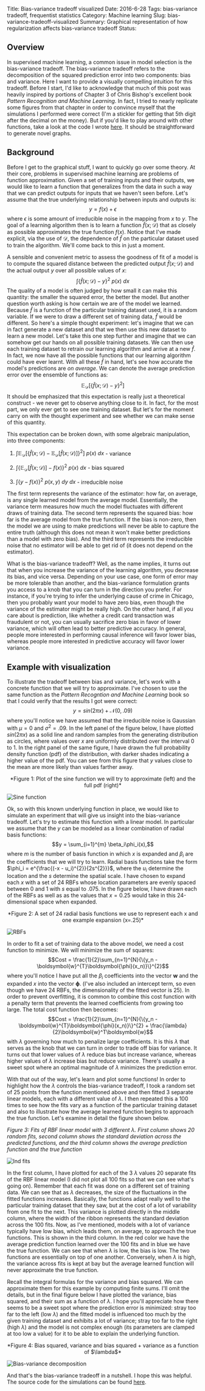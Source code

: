 Title: Bias-variance tradeoff visualized
Date: 2016-6-28
Tags:  bias-variance tradeoff, frequentist statistics
Category: Machine learning
Slug: bias-variance-tradeoff-visualized
Summary: Graphical representation of how regularization affects bias-variance tradeoff
Status: 

Overview
--------
In supervised machine learning, a common issue in model selection is the bias-variance tradeoff. The bias-variance tradeoff refers to the decomposition of the squared prediction error into two components: bias and variance. Here I want to provide a visually compelling intuition for this tradeoff. Before I start, I'd like to acknowledge that much of this post was heavily inspired by portions of Chapter 3 of Chris Bishop's excellent book _Pattern Recognition and Machine Learning_. In fact, I tried to nearly replicate some figures from that chapter in order to convince myself that the simulations I performed were correct (I'm a stickler for getting that 5th digit after the decimal on the money). But if you'd like to play around with other functions, take a look at the code I wrote [here](https://github.com/lwoloszy/demos/blob/master/bias_variance.py). It should be straightforward to generate novel graphs.

Background
----------
Before I get to the graphical stuff, I want to quickly go over some theory. At their core, problems in supervised machine learning are problems of function approximation. Given a set of training inputs and their outputs, we would like to learn a function that generalizes from the data in such a way that we can predict outputs for inputs that we haven't seen before. Let's assume that the true underlying relationship between inputs and outputs is: $$y = f(x) + \epsilon$$ where $\epsilon$ is some amount of irreducible noise in the mapping from $x$ to $y$. The goal of a learning algorithm then is to learn a function $\hat{f}(x; \mathcal{D})$ that as closely as possible approximates the true function $f(x)$. Notice that I've made explicit, via the use of $\mathcal{D}$, the dependence of $\hat{f}$ on the particular dataset used to train the algorithm. We'll come back to this in just a moment. 

A sensible and convenient metric to assess the goodness of fit of a model is to compute the squared distance between the predicted output $\hat{f}(x; \mathcal{D})$ and the actual output $y$ over all possible values of $x$: $$\int \{\hat{f}(x; \mathcal{D}) - y\}^2\ p(x)\ dx$$ The quality of a model is often judged by how small it can make this quantity: the smaller the squared error, the better the model. But another question worth asking is how certain we are of the model we learned. Because $\hat{f}$ is a function of the particular training dataset used, it is a random variable. If we were to draw a different set of training data, $\hat{f}$ would be different. So here's a simple thought experiment: let's imagine that we can in fact generate a new dataset and that we then use this new dataset to learn a new model. Let's take this one step further and imagine that we can somehow get our hands on all possible training datasets. We can then use each training dataset to retrain our learning algorithm and arrive at a new $\hat{f}$. In fact, we now have all the possible functions that our learning algorithm could have ever learnt. With all these $\hat{f}$ in hand, let's see how accurate the model's predictions are _on average_. We can denote the average prediction error over the ensemble of functions as: $$\mathbb{E}_\mathcal{D}\big[\big\{\hat{f}(x; \mathcal{D}) - y\big\}^2\big]$$ It should be emphasized that this expectation is really just a theoretical construct - we never get to observe anything close to it. In fact, for the most part, we only ever get to see one training dataset. But let's for the moment carry on with the thought experiment and see whether we can make sense of this quantity.

This expectation can be broken down, with some algebraic manipulation, into three components:

1. $\displaystyle\int \mathbb{E}_\mathcal{D}\big[\big\{\hat{f}(x; \mathcal{D}) - \mathbb{E}_\mathcal{D}[\hat{f}(x; \mathcal{D})]\big\}^2\big]\ p(x)\ dx$ - variance

2. $\displaystyle\int \big\{\mathbb{E}_\mathcal{D}[\hat{f}(x; \mathcal{D})] - f(x)\big\}^2\ p(x)\ dx$ - bias squared

3. $\displaystyle\int \big\{y - f(x)\big\}^2\ p(x, y)\ dy\ dx$ - irreducible noise

The first term represents the variance of the estimator: how far, on average, is any single learned model from the average model. Essentially, the variance term measures how much the model fluctuates with different draws of training data. The second term represents the squared bias: how far is the average model from the true function. If the bias is non-zero, then the model we are using to make predictions will never be able to capture the entire truth (although this does not mean it won't make better predictions than a model with zero bias). And the third term represents the irreducible noise that no estimator will be able to get rid of (it does not depend on the estimator).

What is the bias-variance tradeoff? Well, as the name implies, it turns out that when you increase the variance of the learning algorithm, you decrease its bias, and vice versa. Depending on your use case, one form of error may be more tolerable than another, and the bias-variance formulation grants you access to a knob that you can turn in the direction you prefer. For instance, if you're trying to infer the underlying cause of crime in Chicago, then you probably want your model to have zero bias, even though the variance of the estimator might be really high. On the other hand, if all you care about is prediction, like whether a credit card transaction was fraudulent or not, you can usually sacrifice zero bias in favor of lower variance, which will often lead to better predictive accuracy. In general, people more interested in performing causal inference will favor lower bias, whereas people more interested in predictive accuracy will favor lower variance.

Example with visualization
-----------------------------------
To illustrate the tradeoff between bias and variance, let's work with a concrete function that we will try to approximate. I've chosen to use the same function as the _Pattern Recogntion and Machine Learning_ book so that I could verify that the results I got were correct: $$y = sin(2\pi x) + \mathcal{N}(0, .09)$$ where you'll notice we have assumed that the irreducible noise is Gaussian with $\mu = 0$ and $\sigma^2 = .09$. In the left panel of the figure below, I have plotted $sin(2\pi x)$ as a solid line and random samples from the generating distribution as circles, where values over $x$ are uniformly distributed over the interval $0$ to $1$. In the right panel of the same figure, I have drawn the full probability density function (pdf) of the distribution, with darker shades indicating a higher value of the pdf. You can see from this figure that $y$ values close to the mean are more likely than values farther away.

<center> *Figure 1: Plot of the sine function we will try to approximate (left) and the full pdf (right)* </center>

![Sine function]({filename}/images/1-function.png)

Ok, so with this known underlying function in place, we would like to simulate an experiment that will give us insight into the bias-variance tradeoff.  Let's try to estimate this function with a linear model. In particular we assume that the $y$ can be modeled as a linear combination of radial basis functions: $$y = \sum_{i=1}^{m} \beta_i\phi_i(x),$$
where $m$ is the number of basis function in which $x$ is expanded and $\beta_i$ are the coefficients that we will try to learn. Radial basis functions take the form $\phi_i = e^{\frac{(-x - u_i)^{2}}{2s^{2}}}$, where the $u_i$ determine the location and the $s$ determine the spatial scale. I have chosen to expand each $x$ with a set of 24 RBFs whose location parameters are evenly spaced between $0$ and $1$ with $s$ equal to $.075$. In the figure below, I have drawn each of the RBFs as well as as the values that $x=0.25$ would take in this 24-dimensional space when expanded.

<center> *Figure 2: A set of 24 radial basis functions we use to represent each x and one example expansion (x=.25)* </center>

![RBFs]({filename}/images/1-rbfs.png)

In order to fit a set of training data to the above model, we need a cost function to minimize. We will minimize the sum of squares:$$Cost = \frac{1}{2}\sum_{n=1}^{N}{\{y_n - \boldsymbol{w}^{T}\boldsymbol{\phi}(x_n)}\}^{2}$$ where you'll notice I have put all the $\beta_i$ coefficients into the vector $\boldsymbol{w}$ and the expanded $x$ into the vector $\boldsymbol{\phi}.$ (I've also included an intercept term, so even though we have 24 RBFs, the dimensionality of the fitted vector is 25). In order to prevent overfitting, it is common to combine this cost function with a penalty term that prevents the learned coefficients from growing too large. The total cost function then becomes: $$Cost = \frac{1}{2}\sum_{n=1}^{N}{\{y_n - \boldsymbol{w}^{T}\boldsymbol{\phi}(x_n)}\}^{2} + \frac{\lambda}{2}\boldsymbol{w}^T\boldsymbol{w}$$ with $\lambda$ governing how much to penalize large coefficients. It is this $\lambda$ that serves as the knob that we can turn in order to trade off bias for variance. It turns out that lower values of $\lambda$ reduce bias but increase variance, whereas higher values of $\lambda$ increase bias but reduce variance. There's usually a sweet spot where an optimal magnitude of $\lambda$ minimizes the prediction error.

With that out of the way, let's learn and plot some functions! In order to highlight how the $\lambda$ controls the bias-variance tradeoff, I took a random set of 25 points from the function mentioned above and then fitted 3 separate linear models, each with a different value of $\lambda$. I then repeated this a 100 times to see how the fits vary as a function of the particular training dataset and also to illustrate how the average learned function begins to approach the true function. Let's examine in detail the figure shown below.

*Figure 3: Fits of RBF linear model with 3 different $\lambda$. First column shows 20 random fits, second column shows the standard deviation across the predicted functions, and the third column shows the average prediction function and the true function*

![Ind fits]({filename}/images/1-ind_fits.png)

In the first column, I have plotted for each of the 3 $\lambda$ values 20 separate fits of the RBF linear model (I did not plot all 100 fits so that we can see what's going on). Remember that each fit was done on a different set of training data. We can see that as $\lambda$ decreases, the size of the fluctuations in the fitted functions increases. Basically, the functions adapt really well to the particular training dataset that they saw, but at the cost of a lot of variability from one fit to the next. This variance is plotted directly in the middle column, where the width of the ribbon represents the standard deviation across the 100 fits. Now, as I've mentioned, models with a lot of variance typically have low bias, which leads them, on average, to approach the true functions. This is shown in the third column. In the red color we have the average prediction function learned over the 100 fits and in blue we have the true function. We can see that when $\lambda$ is low, the bias is low. The two functions are essentially on top of one another. Conversely, when $\lambda$ is high, the variance across fits is kept at bay but the average learned function will never approximate the true function.

Recall the integral formulas for the variance and bias squared. We can approximate them for this example by computing finite sums. I'll omit the details, but in the final figure below I have plotted the variance, bias squared, and their sum as a function of $\lambda$. I hope you'll appreciate how there seems to be a sweet spot where the prediction error is minimized: stray too far to the left (low $\lambda$) and the fitted model is influenced too much by the given training dataset and exhibits a lot of variance; stray too far to the right (high $\lambda$) and the model is not complex enough (its parameters are clamped at too low a value) for it to be able to explain the underlying function.

<center> *Figure 4: Bias squared, variance and bias squared + variance as a function of $\lambda$* </center>

![Bias-variance decomposition]({filename}/images/1-bv.png)

And that's the bias-variance tradeoff in a nutshell. I hope this was helpful. The source code for the simulations can be found [here](https://github.com/lwoloszy/demos/blob/master/bias_variance.py).
